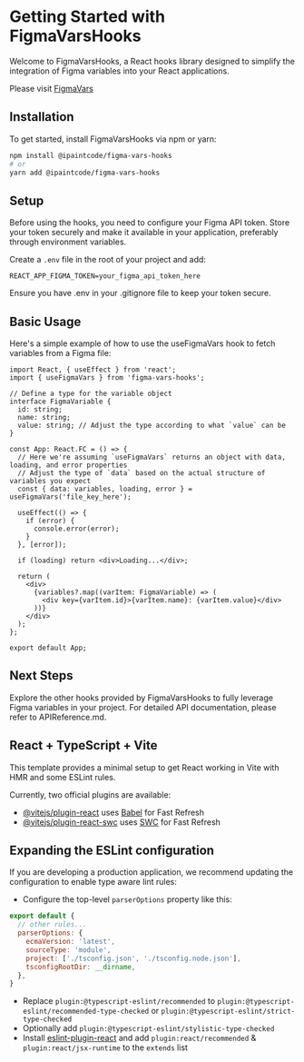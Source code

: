 # Getting Started with FigmaVarsHooks

Welcome to FigmaVarsHooks, a React hooks library designed to simplify the integration of Figma variables into your React applications.

Please visit [FigmaVars](https://figmavars.com) 

## Installation

To get started, install FigmaVarsHooks via npm or yarn:

```bash
npm install @ipaintcode/figma-vars-hooks
# or
yarn add @ipaintcode/figma-vars-hooks
```

## Setup

Before using the hooks, you need to configure your Figma API token. Store your token securely and make it available in your application, preferably through environment variables.

Create a `.env` file in the root of your project and add:

```env
REACT_APP_FIGMA_TOKEN=your_figma_api_token_here
```

Ensure you have .env in your .gitignore file to keep your token secure.

## Basic Usage

Here's a simple example of how to use the useFigmaVars hook to fetch variables from a Figma file:

```tsx
import React, { useEffect } from 'react';
import { useFigmaVars } from 'figma-vars-hooks';

// Define a type for the variable object
interface FigmaVariable {
  id: string;
  name: string;
  value: string; // Adjust the type according to what `value` can be
}

const App: React.FC = () => {
  // Here we're assuming `useFigmaVars` returns an object with data, loading, and error properties
  // Adjust the type of `data` based on the actual structure of variables you expect
  const { data: variables, loading, error } = useFigmaVars('file_key_here');

  useEffect(() => {
    if (error) {
      console.error(error);
    }
  }, [error]);

  if (loading) return <div>Loading...</div>;

  return (
    <div>
      {variables?.map((varItem: FigmaVariable) => (
        <div key={varItem.id}>{varItem.name}: {varItem.value}</div>
      ))}
    </div>
  );
};

export default App;
```

## Next Steps

Explore the other hooks provided by FigmaVarsHooks to fully leverage Figma variables in your project. For detailed API documentation, please refer to APIReference.md.

## React + TypeScript + Vite

This template provides a minimal setup to get React working in Vite with HMR and some ESLint rules.

Currently, two official plugins are available:

- [@vitejs/plugin-react](https://github.com/vitejs/vite-plugin-react/blob/main/packages/plugin-react/README.md) uses [Babel](https://babeljs.io/) for Fast Refresh
- [@vitejs/plugin-react-swc](https://github.com/vitejs/vite-plugin-react-swc) uses [SWC](https://swc.rs/) for Fast Refresh

## Expanding the ESLint configuration

If you are developing a production application, we recommend updating the configuration to enable type aware lint rules:

- Configure the top-level `parserOptions` property like this:

```js
export default {
  // other rules...
  parserOptions: {
    ecmaVersion: 'latest',
    sourceType: 'module',
    project: ['./tsconfig.json', './tsconfig.node.json'],
    tsconfigRootDir: __dirname,
  },
}
```

- Replace `plugin:@typescript-eslint/recommended` to `plugin:@typescript-eslint/recommended-type-checked` or `plugin:@typescript-eslint/strict-type-checked`
- Optionally add `plugin:@typescript-eslint/stylistic-type-checked`
- Install [eslint-plugin-react](https://github.com/jsx-eslint/eslint-plugin-react) and add `plugin:react/recommended` & `plugin:react/jsx-runtime` to the `extends` list
